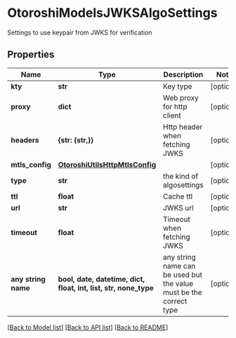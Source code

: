 # OtoroshiModelsJWKSAlgoSettings

Settings to use keypair from JWKS for verification

## Properties
Name | Type | Description | Notes
------------ | ------------- | ------------- | -------------
**kty** | **str** | Key type | [optional] 
**proxy** | **dict** | Web proxy for http client | [optional] 
**headers** | **{str: (str,)}** | Http header when fetching JWKS | [optional] 
**mtls_config** | [**OtoroshiUtilsHttpMtlsConfig**](OtoroshiUtilsHttpMtlsConfig.md) |  | [optional] 
**type** | **str** | the kind of algosettings | [optional] 
**ttl** | **float** | Cache ttl | [optional] 
**url** | **str** | JWKS url | [optional] 
**timeout** | **float** | Timeout when fetching JWKS | [optional] 
**any string name** | **bool, date, datetime, dict, float, int, list, str, none_type** | any string name can be used but the value must be the correct type | [optional]

[[Back to Model list]](../README.md#documentation-for-models) [[Back to API list]](../README.md#documentation-for-api-endpoints) [[Back to README]](../README.md)


